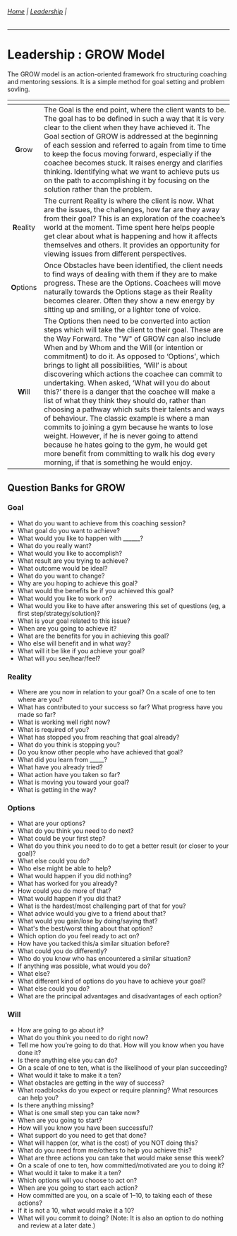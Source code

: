 ###### [Home](https://github.com/RyKaj/Documentation/blob/master/README.md) | [Leadership](https://github.com/RyKaj/Documentation/tree/master/Leadership/README.md) |
------------

# Leadership : GROW Model

The GROW model is an action-oriented framework fro structuring coaching and mentoring sessions. It is a simple method for goal setting and problem sovling.

<table>
   <thead>
      <tr>
         <th></th>
         <th></th>
      </tr>
   </thead>
   <tbody>
      <tr>
         <td style="text-align:center"><strong>G</strong>row</td>
         <td>
            The Goal is the end point, where the client wants to be. The goal has to be defined in such a way that it is very clear to the client when they have achieved it.
            The Goal section of GROW is addressed at the beginning of each session and referred to again from time to time to keep the focus moving forward, especially if the coachee becomes stuck. It raises energy and clarifies thinking. Identifying what we want to achieve puts us on the path to accomplishing it by focusing on the solution rather than the problem.
         </td>
      </tr>
      <tr>
         <td style="text-align:center"><strong>R</strong>eality</td>
         <td>
            The current Reality is where the client is now. What are the issues, the challenges, how far are they away from their goal?
            This is an exploration of the coachee’s world at the moment. Time spent here helps people get clear about what is happening and how it affects themselves and others. It provides an opportunity for viewing issues from different perspectives.         
         </td>
      </tr>
      <tr>
         <td style="text-align:center"><strong>O</strong>ptions</td>
         <td>
            Once Obstacles have been identified, the client needs to find ways of dealing with them if they are to make progress. These are the Options.
            Coachees will move naturally towards the Options stage as their Reality becomes clearer. Often they show a new energy by sitting up and smiling, or a lighter tone of voice.         
         </td>
      </tr>
      <tr>
         <td style="text-align:center"><strong>W</strong>ill</td>
         <td>
            The Options then need to be converted into action steps which will take the client to their goal. These are the Way Forward. The "W" of GROW can also include When and by Whom and the Will (or intention or commitment) to do it.
            As opposed to ‘Options’, which brings to light all possibilities, ‘Will’ is about discovering which actions the coachee can commit to undertaking. When asked, ‘What will you do about this?’ there is a danger that the coachee will make a list of what they think they should do, rather than choosing a pathway which suits their talents and ways of behaviour. The classic example is where a man commits to joining a gym because he wants to lose weight. However, if he is never going to attend because he hates going to the gym, he would get more benefit from committing to walk his dog every morning, if that is something he would enjoy.         
         </td>
      </tr>                  
    </tbody>
</table>


## Question Banks for GROW

### Goal
- What do you want to achieve from this coaching session?
- What goal do you want to achieve?
- What would you like to happen with ______?
- What do you really want?
- What would you like to accomplish?
- What result are you trying to achieve?
- What outcome would be ideal?
- What do you want to change?
- Why are you hoping to achieve this goal?
- What would the benefits be if you achieved this goal?
- What would you like to work on?
- What would you like to have after answering this set of questions (eg, a first step/strategy/solution)?
- What is your goal related to this issue?
- When are you going to achieve it?
- What are the benefits for you in achieving this goal?
- Who else will benefit and in what way?
- What will it be like if you achieve your goal?
- What will you see/hear/feel?


### Reality

- Where are you now in relation to your goal? On a scale of one to ten where are you?
- What has contributed to your success so far? What progress have you made so far?
- What is working well right now?
- What is required of you?
- What has stopped you from reaching that goal already?
- What do you think is stopping you?
- Do you know other people who have achieved that goal?
- What did you learn from _____?
- What have you already tried?
- What action have you taken so far?
- What is moving you toward your goal?
- What is getting in the way?

### Options

- What are your options?
- What do you think you need to do next?
- What could be your first step?
- What do you think you need to do to get a better result (or closer to your goal)?
- What else could you do?
- Who else might be able to help?
- What would happen if you did nothing?
- What has worked for you already?
- How could you do more of that?
- What would happen if you did that?
- What is the hardest/most challenging part of that for you?
- What advice would you give to a friend about that?
- What would you gain/lose by doing/saying that?
- What's the best/worst thing about that option?
- Which option do you feel ready to act on?
- How have you tacked this/a similar situation before?
- What could you do differently?
- Who do you know who has encountered a similar situation?
- If anything was possible, what would you do?
- What else?
- What different kind of options do you have to achieve your goal?
- What else could you do?
- What are the principal advantages and disadvantages of each option?


### Will

- How are going to go about it?
- What do you think you need to do right now?
- Tell me how you’re going to do that. How will you know when you have done it?
- Is there anything else you can do?
- On a scale of one to ten, what is the likelihood of your plan succeeding?
- What would it take to make it a ten?
- What obstacles are getting in the way of success?
- What roadblocks do you expect or require planning? What resources can help you?
- Is there anything missing?
- What is one small step you can take now?
- When are you going to start?
- How will you know you have been successful?
- What support do you need to get that done?
- What will happen (or, what is the cost) of you NOT doing this?
- What do you need from me/others to help you achieve this?
- What are three actions you can take that would make sense this week?
- On a scale of one to ten, how committed/motivated are you to doing it?
- What would it take to make it a ten?
- Which options will you choose to act on?
- When are you going to start each action?
- How committed are you, on a scale of 1–10, to taking each of these actions?
- If it is not a 10, what would make it a 10?
- What will you commit to doing? (Note: It is also an option to do nothing and review at a later date.)





